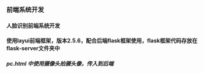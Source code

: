 ### 前端系统开发

#### 人脸识别前端系统开发
#### 使用layui前端框架，版本2.5.6，配合后端flask框架使用，flask框架代码存放在flask-server文件夹中

##### pc.html 中使用摄像头拍摄头像，传入到后端